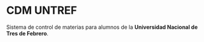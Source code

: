 # CDM UNTREF #
Sistema de control de materias para alumnos de la **Universidad Nacional de Tres de Febrero**.